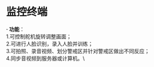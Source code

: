 # 监控终端

 **· 功能**：\
 1.可控制舵机旋转调整画面；\
 2.可进行人脸识别，录入人脸并训练；\
 3.可拍照、录音视频、划分警戒区并针对警戒区做出不同反应；\
 4.同步音视频到服务器或计算机。\
 
 

